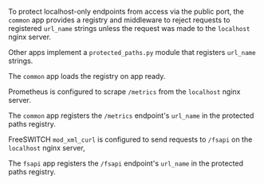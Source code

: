 To protect localhost-only endpoints
from access via the public port,
the `common` app
provides a registry and middleware
to reject requests to registered `url_name` strings
unless the request was made
to the `localhost` nginx server.

Other apps
implement a `protected_paths.py` module
that registers `url_name` strings.

The `common` app
loads the registry on app ready.

Prometheus is configured
to scrape `/metrics`
from the `localhost` nginx server.

The `common` app
registers the `/metrics` endpoint's `url_name`
in the protected paths registry.

FreeSWITCH `mod_xml_curl` is configured
to send requests to `/fsapi`
on the `localhost` nginx server,

The `fsapi`  app
registers the `/fsapi` endpoint's `url_name`
in the protected paths registry.
